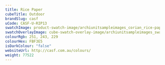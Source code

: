 ```yaml
---
title: Rice Paper
cubeTitle: Outdoor
brandSlug: casf
uCode: CASF-U-RIP13
swatchImage: product-swatch-image/archiunitsampleimages_corian_rice-paper.jpg
swatchOverlayImage: cube-swatch-overlay-image/archiunitsampleimages_swatch-overlay_corian.png
colourRgb: 251, 243, 229
colourHex: FBF3E5
isDarkColour: "false"
websiteUrl: http://casf.com.au/colours/
weight: 77522
---
```

